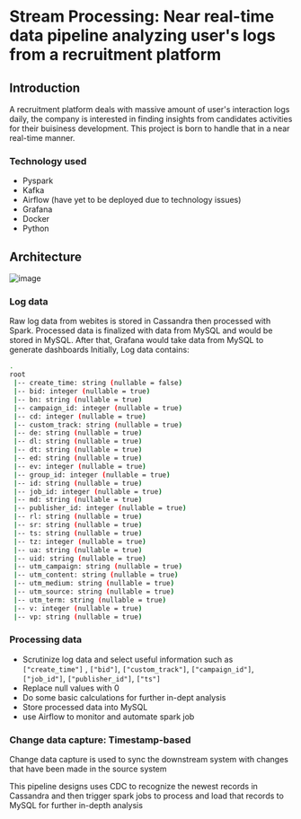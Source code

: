 # Stream Processing: Near real-time data pipeline analyzing user's logs from a recruitment platform

## Introduction
A recruitment platform deals with massive amount of user's interaction logs daily, the company is interested in finding insights from candidates activities for their buisiness development. This project is born to handle that in a near real-time manner.

### Technology used
- Pyspark
- Kafka
- Airflow (have yet to be deployed due to technology issues)
- Grafana
- Docker
- Python

## Architecture
![image](https://github.com/Thang285/A_near_realtime_data_pipeline_analyzing_log_from_an_recruitment_plaform/assets/116457922/b07af45b-514f-4ed9-9276-a5cb849a6ea7)

### Log data
Raw log data from webites is stored in Cassandra then processed with Spark. Processed data is finalized with data from MySQL and would be stored in MySQL. After that, Grafana would take data from MySQL to generate dashboards
Initially, Log data contains:
```sh
.
root
 |-- create_time: string (nullable = false)
 |-- bid: integer (nullable = true)
 |-- bn: string (nullable = true)
 |-- campaign_id: integer (nullable = true)
 |-- cd: integer (nullable = true)
 |-- custom_track: string (nullable = true)
 |-- de: string (nullable = true)
 |-- dl: string (nullable = true)
 |-- dt: string (nullable = true)
 |-- ed: string (nullable = true)
 |-- ev: integer (nullable = true)
 |-- group_id: integer (nullable = true)
 |-- id: string (nullable = true)
 |-- job_id: integer (nullable = true)
 |-- md: string (nullable = true)
 |-- publisher_id: integer (nullable = true)
 |-- rl: string (nullable = true)
 |-- sr: string (nullable = true)
 |-- ts: string (nullable = true)
 |-- tz: integer (nullable = true)
 |-- ua: string (nullable = true)
 |-- uid: string (nullable = true)
 |-- utm_campaign: string (nullable = true)
 |-- utm_content: string (nullable = true)
 |-- utm_medium: string (nullable = true)
 |-- utm_source: string (nullable = true)
 |-- utm_term: string (nullable = true)
 |-- v: integer (nullable = true)
 |-- vp: string (nullable = true)
```
### Processing data 
- Scrutinize log data and select useful information such as ```["create_time"]``` , ```["bid"]```, ```["custom_track"]```, ```["campaign_id"]```, ```["job_id"]```, ```["publisher_id"]```, ```["ts"]```
- Replace null values with 0
- Do some basic calculations for further in-dept analysis
- Store processed data into MySQL
- use Airflow to monitor and automate spark job

### Change data capture: Timestamp-based 
Change data capture is used to sync the downstream system with changes that have been made in the source system

This pipeline designs uses CDC to recognize the newest records in Cassandra and then trigger spark jobs to process and load that records to MySQL for further in-depth analysis


